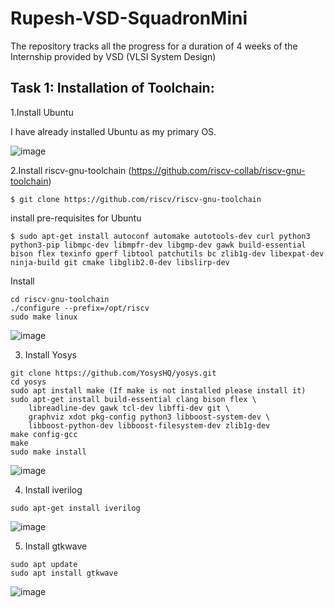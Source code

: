 # Rupesh-VSD-SquadronMini
The repository tracks all the progress for a duration of 4 weeks of the Internship provided by VSD (VLSI System Design) 

## Task 1: Installation of Toolchain:

1.Install Ubuntu

I have already installed Ubuntu as my primary OS.

![image](https://github.com/Rupesh1510/Rupesh-VSD-SquadronMini/assets/94752269/7d990106-e23f-4b01-857b-92508db81f93)


2.Install riscv-gnu-toolchain (https://github.com/riscv-collab/riscv-gnu-toolchain)

```
$ git clone https://github.com/riscv/riscv-gnu-toolchain
```
install pre-requisites for Ubuntu

```
$ sudo apt-get install autoconf automake autotools-dev curl python3 python3-pip libmpc-dev libmpfr-dev libgmp-dev gawk build-essential bison flex texinfo gperf libtool patchutils bc zlib1g-dev libexpat-dev ninja-build git cmake libglib2.0-dev libslirp-dev
```

Install

```
cd riscv-gnu-toolchain
./configure --prefix=/opt/riscv
sudo make linux

```

![image](https://github.com/Rupesh1510/Rupesh-VSD-SquadronMini/assets/94752269/31d05ee6-bfff-497a-9964-81771c233f69)


3. Install Yosys

```
git clone https://github.com/YosysHQ/yosys.git
cd yosys
sudo apt install make (If make is not installed please install it) 
sudo apt-get install build-essential clang bison flex \
    libreadline-dev gawk tcl-dev libffi-dev git \
    graphviz xdot pkg-config python3 libboost-system-dev \
    libboost-python-dev libboost-filesystem-dev zlib1g-dev
make config-gcc
make 
sudo make install

```

![image](https://github.com/Rupesh1510/Rupesh-VSD-SquadronMini/assets/94752269/11c4c21a-7aad-4751-b26a-b163e5548a50)


4. Install iverilog
```
sudo apt-get install iverilog

```
![image](https://github.com/Rupesh1510/Rupesh-VSD-SquadronMini/assets/94752269/ca744ff0-a209-479f-b942-78417bf14387)


5. Install gtkwave
```
sudo apt update
sudo apt install gtkwave

```
![image](https://github.com/Rupesh1510/Rupesh-VSD-SquadronMini/assets/94752269/dd391c52-ac1b-4ddb-958a-a608d9b071f5)

